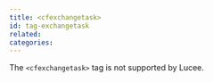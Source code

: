 ```yaml
---
title: <cfexchangetask>
id: tag-exchangetask
related:
categories:
---
```


The `<cfexchangetask>` tag is not supported by Lucee.
